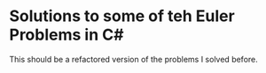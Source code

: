 # Solutions to some of teh Euler Problems in C#
This should be a refactored version of the problems I solved before.
